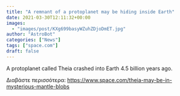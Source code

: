 ```yaml
---
title: "A remnant of a protoplanet may be hiding inside Earth"
date: 2021-03-30T12:11:32+00:00
images:
  - "images/post/KXg699basyWZuhZDjoDmET.jpg"
author: "AstroBot"
categories: ["News"]
tags: ["space.com"]
draft: false
---
```


A protoplanet called Theia crashed into Earth 4.5 billion years ago. 

Διαβάστε περισσότερα: https://www.space.com/theia-may-be-in-mysterious-mantle-blobs
